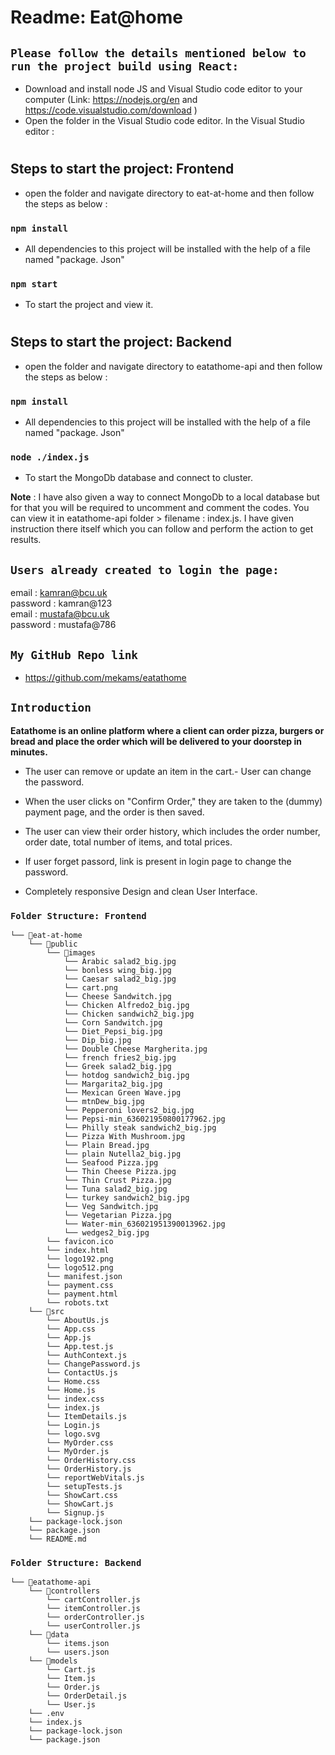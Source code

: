 # <h1>Readme: Eat@home</h1>

## `Please follow the details mentioned below to run the project build using React:`
- Download and install node JS and Visual Studio code editor to your computer  (Link: https://nodejs.org/en  and https://code.visualstudio.com/download )
- Open the folder in the Visual Studio code editor. In the Visual Studio editor :


# <h2>Steps to start the project: Frontend </h2>
- open the folder and navigate directory to eat-at-home and then follow the steps as below :

### `npm install` 
- All dependencies to this project will be installed with the help of a file named "package. Json"

### `npm start`
- To start the project and view it.

# <h2>Steps to start the project: Backend </h2>
- open the folder and navigate directory to eatathome-api and then follow the steps as below :

### `npm install` 
- All dependencies to this project will be installed with the help of a file named "package. Json"

### `node ./index.js`
- To start the MongoDb database and connect to cluster.

**Note** : I have also given a way to connect MongoDb to a local database but for that you will be required to uncomment and comment the codes.
You can view it in eatathome-api folder > filename : index.js.
I have given instruction there itself which you can follow and perform the action to get results.

## `Users already created to login the page:`
email : kamran@bcu.uk 
<br/>
password : kamran@123
<br/>
email : mustafa@bcu.uk
<br/>
password : mustafa@786

## `My GitHub Repo link`
*  https://github.com/mekams/eatathome 



## `Introduction`
**Eatathome is an online platform where a client can order pizza, burgers or bread and place the order which will be delivered to your doorstep in minutes.**

- The user can remove or update an item in the cart.- User can change the password.

- When the user clicks on "Confirm Order," they are taken to the (dummy) payment page, and the order is then saved.

- The user can view their order history, which includes the order number, order date, total number of items, and total prices.

- If user forget passord, link is present in login page to change the password.

- Completely responsive Design and clean User Interface.

### `Folder Structure: Frontend`
```
└── 📁eat-at-home
    └── 📁public
        └── 📁images
            └── Arabic salad2_big.jpg
            └── bonless wing_big.jpg
            └── Caesar salad2_big.jpg
            └── cart.png
            └── Cheese Sandwitch.jpg
            └── Chicken Alfredo2_big.jpg
            └── Chicken sandwich2_big.jpg
            └── Corn Sandwitch.jpg
            └── Diet_Pepsi_big.jpg
            └── Dip_big.jpg
            └── Double Cheese Margherita.jpg
            └── french fries2_big.jpg
            └── Greek salad2_big.jpg
            └── hotdog sandwich2_big.jpg
            └── Margarita2_big.jpg
            └── Mexican Green Wave.jpg
            └── mtnDew_big.jpg
            └── Pepperoni lovers2_big.jpg
            └── Pepsi-min_636021950800177962.jpg
            └── Philly steak sandwich2_big.jpg
            └── Pizza With Mushroom.jpg
            └── Plain Bread.jpg
            └── plain Nutella2_big.jpg
            └── Seafood Pizza.jpg
            └── Thin Cheese Pizza.jpg
            └── Thin Crust Pizza.jpg
            └── Tuna salad2_big.jpg
            └── turkey sandwich2_big.jpg
            └── Veg Sandwitch.jpg
            └── Vegetarian Pizza.jpg
            └── Water-min_636021951390013962.jpg
            └── wedges2_big.jpg
        └── favicon.ico
        └── index.html
        └── logo192.png
        └── logo512.png
        └── manifest.json
        └── payment.css
        └── payment.html
        └── robots.txt
    └── 📁src
        └── AboutUs.js
        └── App.css
        └── App.js
        └── App.test.js
        └── AuthContext.js
        └── ChangePassword.js
        └── ContactUs.js
        └── Home.css
        └── Home.js
        └── index.css
        └── index.js
        └── ItemDetails.js
        └── Login.js
        └── logo.svg
        └── MyOrder.css
        └── MyOrder.js
        └── OrderHistory.css
        └── OrderHistory.js
        └── reportWebVitals.js
        └── setupTests.js
        └── ShowCart.css
        └── ShowCart.js
        └── Signup.js
    └── package-lock.json
    └── package.json
    └── README.md
```
### `Folder Structure: Backend`
```
└── 📁eatathome-api
    └── 📁controllers
        └── cartController.js
        └── itemController.js
        └── orderController.js
        └── userController.js
    └── 📁data
        └── items.json
        └── users.json
    └── 📁models
        └── Cart.js
        └── Item.js
        └── Order.js
        └── OrderDetail.js
        └── User.js
    └── .env
    └── index.js
    └── package-lock.json
    └── package.json
```
